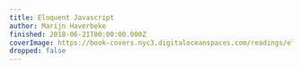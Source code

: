 ```yaml
---
title: Eloquent Javascript
author: Marijn Haverbeke
finished: 2018-06-21T00:00:00.000Z
coverImage: https://book-covers.nyc3.digitaloceanspaces.com/readings/eloquent-javascript-01.jpg
dropped: false
---
```


